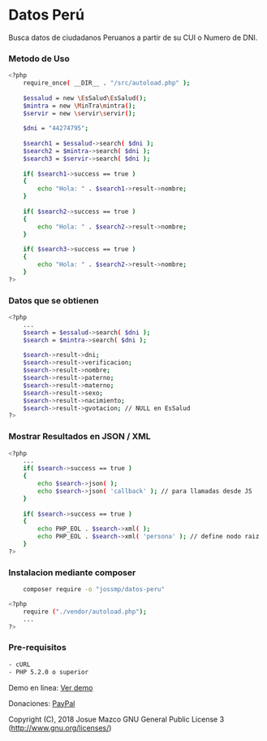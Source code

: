 # Datos Perú

Busca datos de ciudadanos Peruanos a partir de su CUI o Numero de DNI.

### Metodo de Uso
```sh
<?php
	require_once( __DIR__ . "/src/autoload.php" );
	
	$essalud = new \EsSalud\EsSalud();
	$mintra = new \MinTra\mintra();
	$servir = new \servir\servir();
	
	$dni = "44274795";
	
    $search1 = $essalud->search( $dni );
	$search2 = $mintra->search( $dni );
	$search3 = $servir->search( $dni );
    
    if( $search1->success == true )
	{
		echo "Hola: " . $search1->result->nombre;
	}
	
	if( $search2->success == true )
	{
		echo "Hola: " . $search2->result->nombre;
	}
	
	if( $search3->success == true )
	{
		echo "Hola: " . $search2->result->nombre;
	}
?>
```
### Datos que se obtienen
```sh
<?php
	...
	$search = $essalud->search( $dni );
	$search = $mintra->search( $dni );
	
	$search->result->dni;
	$search->result->verificacion;
	$search->result->nombre;
	$search->result->paterno;
	$search->result->materno;
	$search->result->sexo;
	$search->result->nacimiento;
	$search->result->gvotacion; // NULL en EsSalud
?>
```
### Mostrar Resultados en JSON / XML
```sh
<?php
	...
	if( $search->success == true )
	{
		echo $search->json( );
		echo $search->json( 'callback' ); // para llamadas desde JS
	}
	
	if( $search->success == true )
	{
		echo PHP_EOL . $search->xml( ); 
		echo PHP_EOL . $search->xml( 'persona' ); // define nodo raiz
	}
?>
```

### Instalacion mediante composer
```sh
	composer require -o "jossmp/datos-peru"
```

```sh
<?php
    require ("./vendor/autoload.php");
    ...
?>
```

### Pre-requisitos
```sh
- cURL
- PHP 5.2.0 o superior
```

Demo en linea: [Ver demo]

Donaciones: [PayPal]


Copyright (C), 2018 Josue Mazco GNU General Public License 3 (http://www.gnu.org/licenses/)

[Ver demo]: <https://www.peruanosenlinea.com/busca-personas-por-el-dni/>
[PayPal]: <https://www.paypal.me/JossMP>
